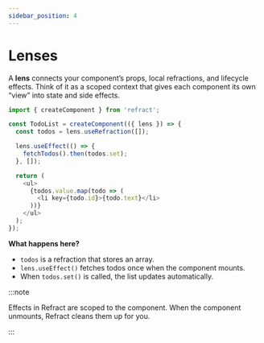 ```yaml
---
sidebar_position: 4
---
```


# Lenses

A **lens** connects your component’s props, local refractions, and lifecycle effects.
Think of it as a scoped context that gives each component its own “view” into state and side effects.

```js
import { createComponent } from 'refract';

const TodoList = createComponent(({ lens }) => {
  const todos = lens.useRefraction([]);

  lens.useEffect(() => {
    fetchTodos().then(todos.set);
  }, []);

  return (
    <ul>
      {todos.value.map(todo => (
        <li key={todo.id}>{todo.text}</li>
      ))}
    </ul>
  );
});

```
**What happens here?**

- `todos` is a refraction that stores an array.
- `lens.useEffect()` fetches todos once when the component mounts.
- When `todos.set()` is called, the list updates automatically.

:::note

Effects in Refract are scoped to the component. When the component unmounts, Refract cleans them up for you.

:::